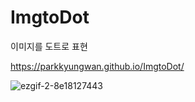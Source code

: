 # ImgtoDot
이미지를 도트로 표현


https://parkkyungwan.github.io/ImgtoDot/


![ezgif-2-8e18127443](https://user-images.githubusercontent.com/48673195/205481392-19cd004a-d042-4055-8d63-a3f22f31ed1b.gif)
